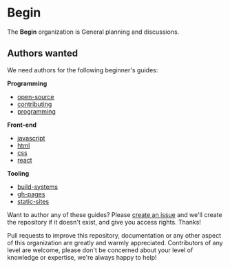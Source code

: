 # Begin 

The **Begin** organization is General planning and discussions.

## Authors wanted

We need authors for the following beginner's guides:

**Programming**

- [open-source](https://github.com/begin/open-source)
- [contributing](https://github.com/begin/contributing)
- [programming](https://github.com/begin/programming)

**Front-end**

- [javascript](https://github.com/begin/javascript)
- [html](https://github.com/begin/html)
- [css](https://github.com/begin/css)
- [react](https://github.com/begin/react)

**Tooling**

- [build-systems](https://github.com/begin/build-systems)
- [gh-pages](https://github.com/begin/gh-pages)
- [static-sites](https://github.com/begin/static-sites)

Want to author any of these guides? Please [create an issue](../issues/new) and we'll create the repository if it doesn't exist, and give you access rights. Thanks!

Pull requests to improve this repository, documentation or any other aspect of this organization are greatly and warmly appreciated. Contributors of any level are welcome, please don't be concerned about your level of knowledge or expertise, we're always happy to help!
